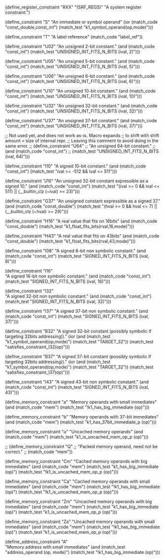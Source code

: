 (define_register_constraint "RXX" "(SRF_REGS)"
     "A system register constraint.")

(define_constraint "S"
  "An immediate or symbol operand"
  (ior (match_code "const_double,const_int")
       (match_test "k1_symbol_operand(op,mode)")))

(define_constraint "T"
  "A label reference"
  (match_code "label_ref"))

(define_constraint "U02"
  "An unsigned 2-bit constant."
  (and (match_code "const_int")
       (match_test "UNSIGNED_INT_FITS_N_BITS (ival, 2)")))

(define_constraint "U05"
  "An unsigned 5-bit constant."
  (and (match_code "const_int")
       (match_test "UNSIGNED_INT_FITS_N_BITS (ival, 5)")))

(define_constraint "U06"
  "An unsigned 6-bit constant."
  (and (match_code "const_int")
       (match_test "UNSIGNED_INT_FITS_N_BITS (ival, 6)")))

(define_constraint "U10"
  "An unsigned 10-bit constant."
  (and (match_code "const_int")
       (match_test "UNSIGNED_INT_FITS_N_BITS (ival, 10)")))

(define_constraint "U32"
  "An unsigned 32-bit constant."
  (and (match_code "const_int")
       (match_test "UNSIGNED_INT_FITS_N_BITS (ival, 32)")))

(define_constraint "U37"
  "An unsigned 37-bit constant."
  (and (match_code "const_int")
       (match_test "UNSIGNED_INT_FITS_N_BITS (ival, 37)")))

;; Not used yet, and does not work as-is. Macro expands
;; to shift with shift amount > size of internal repr.
;; Leaving this comment to avoid doing in the same error.
;; (define_constraint "U64"
;;   "An unsigned 64-bit constant."
;;   (and (match_code "const_int")
;;        (match_test "UNSIGNED_INT_FITS_N_BITS (ival, 64)")))

(define_constraint "I10"
  "A signed 10-bit constant."
  (and (match_code "const_int")
       (match_test "ival >= -512 && ival <= 511")))

(define_constraint "J10"
  "An unsigned 32-bit constant expressible as a signed 10."
  (and (match_code "const_int")
       (match_test "(ival >= 0 && ival <= 511) || (__builtin_clz (~ival) >= 23)")))

(define_constraint "G37"
  "An unsigned constant expressible as a signed 37."
  (and (match_code "const_double")
       (match_test "(hval >= 0 && hval <= 7) || (__builtin_clz (~hval) >= 29)")))


(define_constraint "H16"
  "A real value that fits on 16bits"
  (and (match_code "const_double")
       (match_test "k1_float_fits_bits(rval,16,mode)")))

(define_constraint "H43"
  "A real value that fits on 43bits"
  (and (match_code "const_double")
       (match_test "k1_float_fits_bits(rval,43,mode)")))

(define_constraint "I08"
  "A signed 8-bit non symbolic constant."
  (and (match_code "const_int")
       (match_test "SIGNED_INT_FITS_N_BITS (ival, 8)")))

(define_constraint "I16"  
  "A signed 16-bit non symbolic constant."
  (and (match_code "const_int")
       (match_test "SIGNED_INT_FITS_N_BITS (ival, 16)")))

(define_constraint "I32"  
  "A signed 32-bit non symbolic constant."
  (and (match_code "const_int")
       (match_test "SIGNED_INT_FITS_N_BITS (ival, 32)")))

(define_constraint "I37"
  "A signed 37-bit non symbolic constant."
   (and (match_code "const_int")
       (match_test "SIGNED_INT_FITS_N_BITS (ival, 37)")))

(define_constraint "B32"
  "A signed 32-bit constant (possibly symbolic if targeting 32bits addressing))."
   (ior (and (match_test "k1_symbol_operand(op,mode)")
             (match_test "TARGET_32"))
        (match_test "satisfies_constraint_I32(op)")))

(define_constraint "B37"
  "A signed 37-bit constant (possibly symbolic if targeting 32bits addressing))."
   (ior (and (match_test "k1_symbol_operand(op,mode)")
             (match_test "TARGET_32"))
        (match_test "satisfies_constraint_I37(op)")))

(define_constraint "I43"
  "A signed 43-bit non symbolic constant."
  (and (match_code "const_int")
       (match_test "SIGNED_INT_FITS_N_BITS (ival, 43)")))

(define_memory_constraint "a"
  "Memory operands with small immediates"
  (and (match_code "mem")
       (match_test "!k1_has_big_immediate (op)")))

(define_memory_constraint "b"
  "Memory operands with 37-bit immediates"
  (and (match_code "mem")
       (match_test "k1_has_37bit_immediate_p (op)")))

(define_memory_constraint "u"
  "Uncached memory operands"
  (and (match_code "mem")
       (match_test "k1_is_uncached_mem_op_p (op)")))

;; (define_memory_constraint "Q"
;;   "Packed memory operand, need not be correct."
;;   (match_code "mem"))


(define_memory_constraint "Cm"
  "Cached memory operands with big immediates"
  (and (match_code "mem")
       (match_test "k1_has_big_immediate (op)")
       (match_test "!k1_is_uncached_mem_op_p (op)")))

(define_memory_constraint "Ca"
  "Cached memory operands with small immediates"
  (and (match_code "mem")
       (match_test "!k1_has_big_immediate (op)")
       (match_test "!k1_is_uncached_mem_op_p (op)")))

(define_memory_constraint "Zm"
  "Uncached memory operands with big immediates"
  (and (match_code "mem")
       (match_test "k1_has_big_immediate (op)")
       (match_test "k1_is_uncached_mem_op_p (op)")))

(define_memory_constraint "Za"
  "Uncached memory operands with small immediates"
  (and (match_code "mem")
       (match_test "!k1_has_big_immediate (op)")
       (match_test "k1_is_uncached_mem_op_p (op)")))


(define_address_constraint "A"  
  "Memory address with small immediates"
  (and (match_test "address_operand (op, mode)")
       (match_test "!k1_has_big_immediate (op)")))

